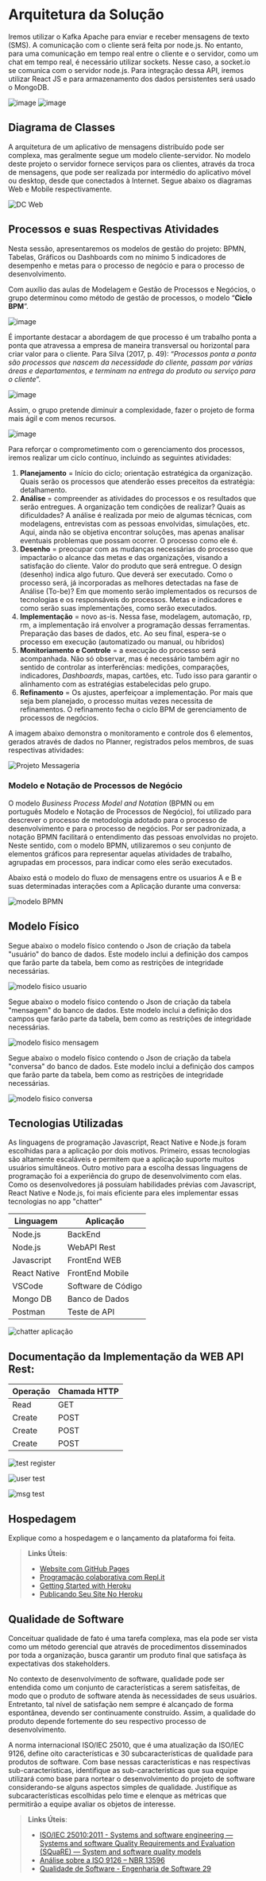 # Arquitetura da Solução

Iremos utilizar o Kafka Apache para enviar e receber mensagens de texto (SMS). A comunicação com o cliente será feita por node.js. No entanto, para uma comunicação em tempo real entre o cliente e o servidor, como um chat em tempo real, é necessário utilizar sockets. Nesse caso, a socket.io se comunica com o servidor node.js. Para integração dessa API, iremos utilizar React JS e para armazenamento dos dados persistentes será usado o MongoDB.

![image](img/imp.jpg)
![image](img/impflow.jpg)


## Diagrama de Classes

A arquitetura de um aplicativo de mensagens distribuído pode ser complexa, mas geralmente segue um modelo cliente-servidor. No modelo deste projeto o servidor fornece serviços para os clientes, através da troca de mensagens, que pode ser realizada por intermédio do aplicativo móvel ou desktop, desde que conectados à Internet. Segue abaixo os diagramas Web e Mobile respectivamente.

![DC Web](https://user-images.githubusercontent.com/90533356/229646530-d24e2aad-2c41-41fe-85e5-057268055bd9.jpg)


## Processos e suas Respectivas Atividades

Nesta sessão, apresentaremos os modelos de gestão do projeto: BPMN, Tabelas, Gráficos ou Dashboards com no mínimo 5 indicadores de desempenho e metas para o processo de negócio e para o processo de desenvolvimento.

Com auxílio das aulas de Modelagem e Gestão de Processos e Negócios, o grupo determinou como método de gestão de processos, o modelo “**Ciclo BPM**”.


![image](https://user-images.githubusercontent.com/78277341/194152367-22ff0c32-7c18-48b0-b2c0-e2d5b7c314c6.png)

É importante destacar a abordagem de que processo é um trabalho ponta a ponta que atravessa a empresa de maneira transversal ou horizontal para criar valor para o cliente. Para Silva (2017, p. 49): “*Processos ponta a ponta são processos que nascem da necessidade do cliente, passam por várias áreas e departamentos, e terminam na entrega do produto ou serviço para o cliente*”.

![image](https://user-images.githubusercontent.com/78277341/194152637-826cfa03-d11a-44e8-abdf-424a775dcc60.png)

Assim, o grupo pretende diminuir a complexidade, fazer o projeto de forma mais ágil e com menos recursos.

![image](https://user-images.githubusercontent.com/78277341/194152816-dfc4f772-8ea0-4d87-b74d-c1afeac9ee60.png)

Para reforçar o comprometimento com o gerenciamento dos processos, iremos realizar um ciclo contínuo, incluindo as seguintes atividades:

1. **Planejamento** = Início do ciclo; orientação estratégica da organização. Quais serão os processos que atenderão esses preceitos da estratégia: detalhamento.
2. **Análise** = compreender as atividades do processos e os resultados que serão entregues. A organização tem condições de realizar? Quais as dificuldades? A análise é realizada por meio de algumas técnicas, com modelagens, entrevistas com as pessoas envolvidas, simulações, etc. Aqui, ainda não se objetiva encontrar soluções, mas apenas analisar eventuais problemas que possam ocorrer. O processo como ele é.
3. **Desenho** = preocupar com as mudanças necessárias do processo que impactarão o alcance das metas e das organizações, visando a satisfação do cliente. Valor do produto que será entregue. O design (desenho) indica algo futuro. Que deverá ser executado. Como o processo será, já incorporadas as melhores detectadas na fase de Análise (To-be)? Em que momento serão implementados os recursos de tecnologias e os responsáveis do processos. Metas e indicadores e como serão suas implementações, como serão executados.
4. **Implementação** = novo as-is. Nessa fase, modelagem, automação, rp, rm, a implementação irá envolver a programação dessas ferramentas. Preparação das bases de dados, etc. Ao seu final, espera-se o processo em execução (automatizado ou manual, ou híbridos)
5. **Monitoriamento e Controle** = a execução do processo será acompanhada. Não só observar, mas é necessário também agir no sentido de controlar as interferências: medições, comparações, indicadores, *Dashboards*, mapas, cartões, etc. Tudo isso para garantir o alinhamento com as estratégias estabelecidas pelo grupo.
6. **Refinamento** = Os ajustes, aperfeiçoar a implementação. Por mais que seja bem planejado, o processo muitas vezes necessita de refinamentos. O refinamento fecha o ciclo BPM de gerenciamento de processos de negócios.

A imagem abaixo demonstra o monitoramento e controle dos 6 elementos, gerados através de dados no Planner, registrados pelos membros, de suas respectivas atividades:



![Projeto Messageria](https://user-images.githubusercontent.com/75712250/222975674-d29ec7e7-b084-4523-9eb7-36709a5a67ba.png)

### Modelo e Notação de Processos de Negócio
O modelo *Business Process Model and Notation* (BPMN ou em português Modelo e Notação de Processos de Negócio), foi utilizado para descrever o processo de metodologia adotado para o processo de desenvolvimento e para o processo de negócios. Por ser padronizada, a notação BPMN facilitará o entendimento das pessoas envolvidas no projeto.
Neste sentido, com o modelo BPMN, utilizaremos o seu conjunto de elementos gráficos para representar aquelas atividades de trabalho, agrupadas em processos, para indicar como eles serão executados.

Abaixo está o modelo do fluxo de mensagens entre os usuarios A e B e suas determinadas interações com a Aplicação durante uma conversa: 

![modelo BPMN](https://user-images.githubusercontent.com/75712250/222975679-7836974f-0df3-48d2-94b0-205221c46422.png)


## Modelo Físico

Segue abaixo o modelo físico contendo o  Json de criação da tabela "usuário" do banco de dados. Este modelo inclui a definição dos campos que farão parte da tabela, bem como as restrições de integridade necessárias.

![modelo fisico usuario](https://user-images.githubusercontent.com/90660755/232941488-fcbfab16-4e3c-4182-ac4f-bde4fee740d4.PNG)

Segue abaixo o modelo físico contendo  o  Json  de criação da tabela "mensagem" do banco de dados. Este modelo inclui a definição dos campos que farão parte da tabela, bem como as restrições de integridade necessárias.

![modelo fisico mensagem](https://user-images.githubusercontent.com/90660755/232941799-11bd805a-3992-4bf8-8f18-33fe971ed987.PNG)

Segue abaixo o modelo físico contendo  o  Json  de criação da tabela "conversa" do banco de dados. Este modelo inclui a definição dos campos que farão parte da tabela, bem como as restrições de integridade necessárias.

![modelo fisico conversa](https://user-images.githubusercontent.com/90660755/232941869-1616c6c6-b625-4e76-ae5f-a425cb687ce0.PNG)

## Tecnologias Utilizadas

As linguagens de programação Javascript, React Native e Node.js foram escolhidas para a aplicação por dois motivos. Primeiro, essas tecnologias são altamente escaláveis e permitem que a aplicação suporte muitos usuários simultâneos.
Outro motivo para a escolha dessas linguagens de programação foi a experiência do grupo de desenvolvimento com elas. Como os desenvolvedores já possuíam habilidades prévias com Javascript, React Native e Node.js, foi mais eficiente para eles implementar essas tecnologias no app "chatter"

| Linguagem         | Aplicação       |
|------------------|-----------------|
| Node.js          | BackEnd         |
| Node.js          | WebAPI Rest     |
| Javascript       | FrontEnd WEB    |
| React Native     | FrontEnd Mobile |
| VSCode           | Software de Código |
| Mongo DB        | Banco de Dados |
| Postman         | Teste de API    |

![chatter aplicação](https://user-images.githubusercontent.com/90660755/232940106-ebbcb65b-d8f8-4753-ae6f-3a005eb4ad76.png)

## Documentação da Implementação da WEB API Rest:

| Operação | Chamada HTTP |
|----------|--------------|
| Read     | GET          |
| Create   | POST         |
| Create   | POST         |
| Create   | POST         |

![test register](https://user-images.githubusercontent.com/90660755/233220152-99ca67f2-1c1d-4cd6-abc2-324ccf998151.PNG)


![user test](https://user-images.githubusercontent.com/90660755/233220541-72a07e9f-f509-444f-a319-c313861074be.jpeg)


![msg test](https://user-images.githubusercontent.com/90660755/233220623-15716bb7-2d60-4375-934b-718324998522.jpeg)


## Hospedagem

Explique como a hospedagem e o lançamento da plataforma foi feita.

> **Links Úteis**:
>
> - [Website com GitHub Pages](https://pages.github.com/)
> - [Programação colaborativa com Repl.it](https://repl.it/)
> - [Getting Started with Heroku](https://devcenter.heroku.com/start)
> - [Publicando Seu Site No Heroku](http://pythonclub.com.br/publicando-seu-hello-world-no-heroku.html)

## Qualidade de Software

Conceituar qualidade de fato é uma tarefa complexa, mas ela pode ser vista como um método gerencial que através de procedimentos disseminados por toda a organização, busca garantir um produto final que satisfaça às expectativas dos stakeholders.

No contexto de desenvolvimento de software, qualidade pode ser entendida como um conjunto de características a serem satisfeitas, de modo que o produto de software atenda às necessidades de seus usuários. Entretanto, tal nível de satisfação nem sempre é alcançado de forma espontânea, devendo ser continuamente construído. Assim, a qualidade do produto depende fortemente do seu respectivo processo de desenvolvimento.

A norma internacional ISO/IEC 25010, que é uma atualização da ISO/IEC 9126, define oito características e 30 subcaracterísticas de qualidade para produtos de software.
Com base nessas características e nas respectivas sub-características, identifique as sub-características que sua equipe utilizará como base para nortear o desenvolvimento do projeto de software considerando-se alguns aspectos simples de qualidade. Justifique as subcaracterísticas escolhidas pelo time e elenque as métricas que permitirão a equipe avaliar os objetos de interesse.

> **Links Úteis**:
>
> - [ISO/IEC 25010:2011 - Systems and software engineering — Systems and software Quality Requirements and Evaluation (SQuaRE) — System and software quality models](https://www.iso.org/standard/35733.html/)
> - [Análise sobre a ISO 9126 – NBR 13596](https://www.tiespecialistas.com.br/analise-sobre-iso-9126-nbr-13596/)
> - [Qualidade de Software - Engenharia de Software 29](https://www.devmedia.com.br/qualidade-de-software-engenharia-de-software-29/18209/)
